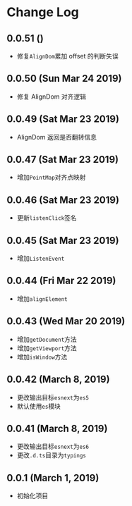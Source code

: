 # Change Log

## 0.0.51 ()

-   修复`AlignDom`累加 offset 的判断失误

## 0.0.50 (Sun Mar 24 2019)

-   修复 AlignDom 对齐逻辑

## 0.0.49 (Sat Mar 23 2019)

-   AlignDom 返回是否翻转信息

## 0.0.47 (Sat Mar 23 2019)

-   增加`PointMap`对齐点映射

## 0.0.46 (Sat Mar 23 2019)

-   更新`listenClick`签名

## 0.0.45 (Sat Mar 23 2019)

-   增加`ListenEvent`

## 0.0.44 (Fri Mar 22 2019)

-   增加`alignElement`

## 0.0.43 (Wed Mar 20 2019)

-   增加`getDocument`方法
-   增加`getViewport`方法
-   增加`isWindow`方法

## 0.0.42 (March 8, 2019)

-   更改输出目标`esnext`为`es5`
-   默认使用`es`模块

## 0.0.41 (March 8, 2019)

-   更改输出目标`esnext`为`es6`
-   更改`.d.ts`目录为`typings`

## 0.0.1 (March 1, 2019)

-   初始化项目
